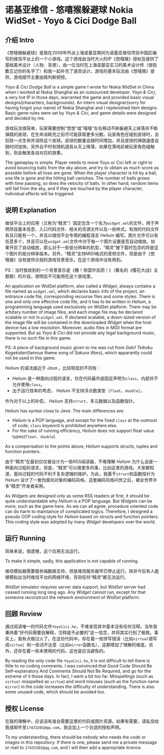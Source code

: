 # 诺基亚维信 - 悠嘻猴躲避球 Nokia WidSet - Yoyo & Cici Dodge Ball

## 介绍 Intro

《悠嘻猴躲避球》是我在2008年外派上海诺基亚期间为诺基亚维信项目中国区编写的维信平台上的一个小游戏。这个游戏由当时大火的IP《悠嘻猴》授权及提供了基础美术设计（人物、背景），由一位当时在上海诺基亚实习的美术设计师（很抱歉忘记你的名字了）和我一起补充了道具设计。游戏的基本玩法由《悠嘻猴》提供，游戏细节主要由我判断把控。

_Yoyo & Cici Dodge Ball_ is a simple game I wrote for Nokia WidSet in China when I worked at Nokia Shanghai as an outsourced developer. _Yoyo & Cici_, a very hot IP in those days, warranted the game and provided basic visual designs(characters, backgrounds). An intern visual designer(sorry for having forgot your name) of Nokia Shanghai and I replenished item designs. Basic game rules were set by _Yoyo & Cici_, and game details were designed and decided by me.

游戏玩法很简单，玩家需要控制“悠悠”或”嘻嘻“左右移动不断躲避天上掉落并不断弹跳的皮球，在生命消耗完之前尽可能获取更多分数。玩家角色在碰到皮球时，会扣除一点生命并消除这个皮球。皮球的数量会随时间增加，并且皮球的弹跳速度会随时间加快。另外会不时有随机道具从天上降落，如果在落地前被玩家角色碰触到，则会触发各自对应的效果。

The gameplay is simple. Player needs to move Yoyo or Cici left or right to avoid bouncing balls from the sky above, and try to obtain as much score as possible before all lives are gone. When the player character is hit by a ball, one life is gone and the hitting ball vanishes. The number of balls grows with time passing, so does the velocity of balls. In other hand, random items will fall from the sky, and if they are touched by the player character, individual effects will be triggered.

## 说明 Explanation

维信平台上的应用（又称为“精灵”）固定包含一个名为`widget.xml`的文件，用于声明项目基本信息、入口代码文件、相关的资源文件以及一些样式。有效的代码文件有且只能有一个，并且以维信平台专用的编程语言 _Helium_ 编写。图片文件可以有任意多个，并且可以在`widget.xml`文件中对于每一个图片设置是否自动缩放。如果开启了自动缩放，那么对于一些低分辨率的机型，“精灵”被下载时包含的将是这个图片的低分辨率版本。另外，“精灵”支持MIDI格式的音频文件，但是由于《悠嘻猴》没有提供合规的游戏背景音乐，在这个游戏中没有用到。

PS：当时我收到的一个背景音乐是《檄！帝国华击团！》（著名的《樱花大战》主题歌）的片段，很明显不可能用在这个游戏里。

An application on WidSet platform, also called a _Widget_, always contains a file named as `widget.xml`, which declares basic info of the project, an entrance code file, corresponding recourse files and some styles. There is one and only one effective code file, and it has to be written in _Helium_, a programming language used exclusively on WidSet platform. There may be arbitary number of image files, and each image file may be declared scalable or not in `widget.xml`. If declared scalable, a down-sized version of the image file will be contained in the downloaded _Widget_ when the host device has a low resolution. Moreover, audio files in MIDI format are supported. But as _Yoyo & Cici_ did not provide any legal background music, there is no such file in this game.

PS: A piece of background music given to me was cut from _Geki! Teikoku Kagekidan_(famous theme song of _Sakura Wars_), which apparantly could not be used in this game.

_Helium_ 的语法接近于 _Java_ 。比较明显的不同有：

- _Helium_ 是一种面向过程的语言，仅在代码最外层固定声明为`class`，内部并不允许使用`class`。
- 出于运行效率的考虑， _Helium_ 不支持浮点数类型（`float`、`double`）。

作为对于以上的补偿， _Helium_ 支持`struct`、多元数据以及函数指针。

_Helium_ has syntax close to _Java_. The main differences are:

- _Helium_ is a POP language, and except for the fixed `class` at the outmost of code, `class` keyword is prohibited anywhere else.
- For the sake of running efficiency, _Helium_ does not support float value types(`float`、`double`).

As a compensation to the points above, _Helium_ supports structs, tuples and function pointers.

由于“精灵”在最初仅仅被设计为一些RSS阅读器，不难理解 _Helium_ 为什么会是一种面向过程的语言。但是，“精灵”可以做更多的事，比如这里的游戏。大家都知道，面向过程的代码不利于复杂逻辑的维护。为此，我基于`struct`和函数指针为 _Helium_ 设计了一套伪面向对象的编码风格。这套编码风格问世之后，被全世界许多“精灵”开发者采用。

As _Widgets_ are designed only as some RSS readers at first, it should be quite understandable why _Helium_ is a POP language. But _Widgets_ can be more, such as the game here. As we can all agree, procedure oriented code can do harm to maintaince of complicated logics. Therefore, I designed a pseudo OOP coding style for _Helium_ based on structs and function pointers. This coding style was adopted by many _Widget_ developers over the world.

## 运行 Running

简单来说，很遗憾，这个应用无法运行。

To make it simple, sadly, this application is not capable of running.

维信模拟器需要服务端数据支持，但是维信服务器早已停止运行。除非今后有人能够模拟出当时维信平台的网络环境，否则任何“精灵”都无法运行。

_WidSet_ simulator requires server data support, but _WidSet_ server had ceased running long long ago. Any _Widget_ cannot run, except for that someone reconstruct the network environment of _WidSet_ platform.

## 回顾 Review

通过阅读唯一的代码文件`YoyoCici.he`，不难发现其中基本没有任何注释。当年我秉持着“好代码需要自解释，注释是不必要的”这一信念，并将其实行到了极致。事实上，我有点做过火了。在这份代码中，存在着一些拼写错误（比如`virtual`错写成`virtue`）和一些词不达意（比如`mirror`函数名），这都增加了理解的难度。另外，还存在着一些未使用的代码，这也是应当避免的。

By reading the only code file `YoyoCici.he`, it is not difficult to tell there is little to no coding comments. I was convinced that Good Code Should Be Self-explanatory And Comments Should Not Be Required, and go for the extreme of it those days. In fact, I went a bit too far. Misspellings (such as `virtual` misspelled as `virtue`) and word misuses (such as the function name `mirror`) in the code increases the difficulty of understanding. There is also some unused code, which should be avoided too.

## 授权 License

在我的理解中，应该没有谁会需要这里的代码或图片资源。如果有需要，请私信给我或邮件至`17433201@qq.com`，我会加上一个合适的授权声明。

To my understanding, there should be nobody who needs the code or images in this repository. If there is one, please send me a private message or mail to `17433201@qq.com`, and I will then add a appropriate licence.
